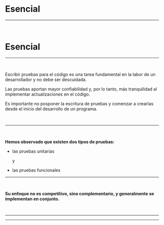 # **Esencial**

---

<br>

# **Esencial**

---

<br>

Escribir pruebas para el código es una tarea fundamental en la labor de un desarrollador y no debe ser descuidada.

Las pruebas aportan mayor confiabilidad y, por lo tanto, más tranquilidad al implementar actualizaciones en el código.

Es importante no posponer la escritura de pruebas y comenzar a crearlas desde el inicio del desarrollo de un programa.

<br>

---

<br>

**Hemos observado que existen dos tipos de pruebas:**

- las pruebas unitarias

    y
    
- las pruebas funcionales

---

<br>

**Su enfoque no es competitivo, sino complementario, y generalmente se implementan en conjunto.**

<br>

---

---